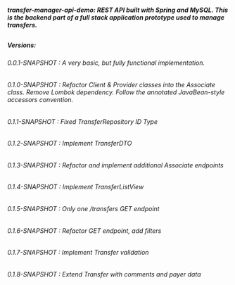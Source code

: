 ##### transfer-manager-api-demo: REST API built with Spring and MySQL. This is the backend part of a full stack application prototype used to manage transfers.
##
##### Versions:
###### 0.0.1-SNAPSHOT : A very basic, but fully functional implementation.
###### 0.1.0-SNAPSHOT : Refactor Client & Provider classes into the Associate class. Remove Lombok dependency. Follow the annotated JavaBean-style accessors convention. 
###### 0.1.1-SNAPSHOT : Fixed TransferRepository ID Type
###### 0.1.2-SNAPSHOT : Implement TransferDTO
###### 0.1.3-SNAPSHOT : Refactor and implement additional Associate endpoints
###### 0.1.4-SNAPSHOT : Implement TransferListView
###### 0.1.5-SNAPSHOT : Only one /transfers GET endpoint
###### 0.1.6-SNAPSHOT : Refactor GET endpoint, add filters
###### 0.1.7-SNAPSHOT : Implement Transfer validation
###### 0.1.8-SNAPSHOT : Extend Transfer with comments and payer data